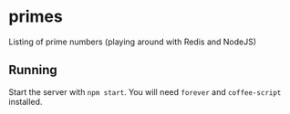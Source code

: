 # primes
Listing of prime numbers (playing around with Redis and NodeJS)

## Running

Start the server with `npm start`.  You will need `forever` and `coffee-script` installed.
